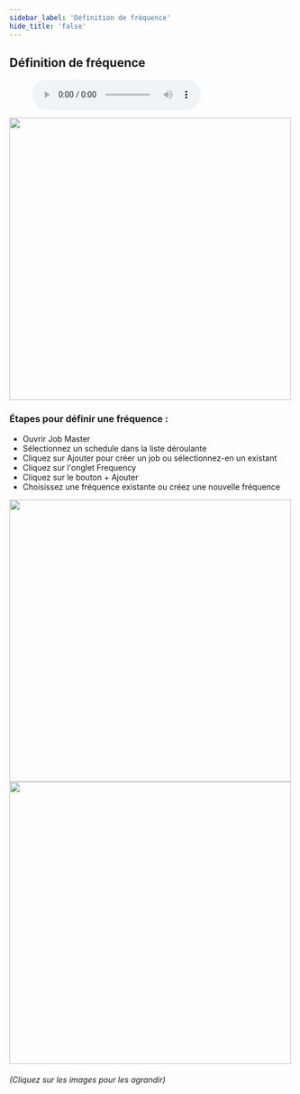 ```yaml
---
sidebar_label: 'Définition de fréquence'
hide_title: 'false'
---
```


## Définition de fréquence

<figure>
    <audio
        controls
        src="audiobasic/FrequencyDefinition.mp3">
            Your browser does not support the
            <code>audio</code> element.
    </audio>
</figure>

<a href="imgbasic/Picture17.png" target="_blank"><img src="imgbasic/Picture17.png" width="500"></img></a>

### Étapes pour définir une fréquence :

* Ouvrir Job Master
* Sélectionnez un schedule dans la liste déroulante 
* Cliquez sur Ajouter pour créer un job ou sélectionnez-en un existant
* Cliquez sur l'onglet Frequency
* Cliquez sur le bouton + Ajouter
* Choisissez une fréquence existante ou créez une nouvelle fréquence  

<a href="imgbasic/Picture19.png" target="_blank"><img src="imgbasic/Picture19.png" width="500"></img></a>  
<a href="imgbasic/Picture20.png" target="_blank"><img src="imgbasic/Picture20.png" width="500"></img></a>

###### (Cliquez sur les images pour les agrandir)
